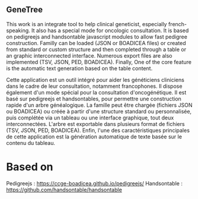 
## GeneTree
This work is an integrate tool to help clinical geneticist, especially french-speaking. It also has a special mode for oncologic consultation.
It is based on pedigreejs and handsontable javascript modules to allow fast pedigree construction.
Familly can be loaded (JSON or BOADICEA files) or created from standard or custom structure and then completed through a table or an graphic interconnected interface.
Numerous export files are also implemented (TSV, JSON, PED, BOADICEA).
Finally, One of the core feature is the automatic text generation based on the table content.


Cette application est un outil intégré pour aider les généticiens cliniciens dans le cadre de leur consultation, notamment francophones.
Il dispose également d'un mode spécial pour la consultation d'oncogénétique.
Il est basé sur pedigreejs et handsontables, pour permettre une construction rapide d'un arbre généalogique.
La famille peut être chargée (fichiers JSON ou BOADICEA) ou créée à partir d'une structure standard ou personnalisée, puis complétée via un tableau ou une interface graphique, tout deux interconnectées.
L'arbre est exportable dans plusieurs format de fichiers (TSV, JSON, PED, BOADICEA).
Enfin, l'une des caractéristiques principales de cette application est la génération automatique de texte basée sur le contenu du tableau.

# Based on
Pedigreejs : https://ccge-boadicea.github.io/pedigreejs/
Handsontable : https://github.com/handsontable/handsontable
